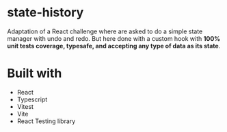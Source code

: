 # state-history

Adaptation of a React challenge where are asked to do a simple state manager with undo and redo. 
But here done with a custom hook with **100% unit tests coverage, typesafe, and accepting any type of data as its state**.

# Built with 

- React
- Typescript
- Vitest
- Vite
- React Testing library
